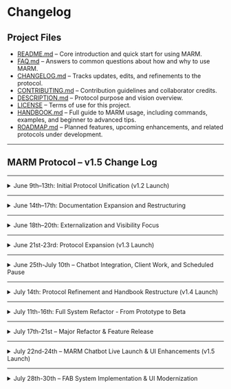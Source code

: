 # Changelog

## Project Files

- [README.md](README.md) – Core introduction and quick start for using MARM.  
- [FAQ.md](FAQ.md) – Answers to common questions about how and why to use MARM.  
- [CHANGELOG.md](CHANGELOG.md) – Tracks updates, edits, and refinements to the protocol.  
- [CONTRIBUTING.md](CONTRIBUTING.md) – Contribution guidelines and collaborator credits.  
- [DESCRIPTION.md](DESCRIPTION.md) – Protocol purpose and vision overview.  
- [LICENSE](LICENSE) – Terms of use for this project.
- [HANDBOOK.md](HANDBOOK.md) – Full guide to MARM usage, including commands, examples, and beginner to advanced tips.
- [ROADMAP.md](ROADMAP.md) – Planned features, upcoming enhancements, and related protocols under development.

---

## MARM Protocol – v1.5 Change Log  

---

<details>
<summary> June 9th–13th: Initial Protocol Unification (v1.2 Launch)</summary>

### Added
- `/compile` command to generate one-line-per-entry summaries  
- Automatic reseed block generation for restoring context in new threads  
- Log schema enforcement for structured logging: `[YYYY-MM-DD | User | Intent | Outcome]`  
- Error handling for malformed log entries, including date autofill  
- `/show reasoning` command to reveal the AI’s logic path  
- Manual Steps Justification section added to `HANDBOOK.md`  
- Consolidated Examples section showing real use cases for all major commands  
- Clarified optional system prompt behavior (not built-in; manual only)  
- New session management guidance: recap every 8–10 turns using `/compile`  

### Changed
- Unified session tools into default protocol behavior  
- README restructured for clarity:
  - Quick Start moved above initiation  
  - Core Features moved to `HANDBOOK.md`  
  - Acknowledgment behavior clarified  
- Protocol one-liner updated to reflect unified design

### Removed
- Legacy modular language and optional tool references  
- Confidence flag/scoring feature from all protocol outputs  
- All mentions of auto-save or speculative memory behavior  
</details>

---

<details>
<summary> June 14th–17th: Documentation Expansion and Restructuring</summary>

### Added
- `HANDBOOK.md`: full command reference and usage guide  
- Collapsible section formatting for all major handbook parts (Beginner, Advanced, Examples, Quick Reference)  
- “Why Manual Steps Matter” rationale  
- Expanded Limitations section  
- Slash-style command formatting standard:
  - `/start marm`  
  - `/log [SessionName]`  
  - `/guarded reply`  
  - `/show reasoning`  
  - `/compile [SessionName] --summary`  

### Changed
- FAQ.md grouped and rewritten by category: Core Concepts, Sessions, Commands, Platform Support  
- README clarified and reorganized to align with handbook  
- Handbook structured into Beginner / Intermediate / Advanced use tiers  
- Emphasis on manual workflows and session recap cadence  

### Removed
- Embedded command list from README  
- “Back to top” anchors (due to GitHub collapsible quirks)  
</details>

---

<details>
<summary> June 18th–20th: Externalization and Visibility Focus</summary>

### Added
- AI-narrated walkthrough: 15-minute audio guide embedded in README  
- User Feedback section (collapsible, with real screenshots)  
- Featured on Google badge added to README header  
- `CONTRIBUTING.md` and Recognition Framework  
- Multi-tier GitHub Discussions and onboarding entry points  

### Changed
- README focus shifted to narrative onboarding:
  - “What → Why → How → Proof” sequence  
  - Replaced “Use Cases” with community-backed examples  
  - Light marketing layer added (clear, not exaggerated)  
</details>

---

<details>
<summary>June 21st-23rd: Protocol Expansion (v1.3 Launch)</summary>

### Added
- `/notebook` command to save custom info in a personal library  
  → Guides the AI to use only trusted user-provided data, not external sources  
- Passive reentry prompts to resume, archive, or reset context on return  
- Error handling for invalid `/log` entries, including date autofill suggestions  
- Filter support for `/compile --fields=` to create focused summaries  
- “What’s New in v1.3” section added to `HANDBOOK.md`, with usage guide  
- Inline user guide for `/notebook` under collapsible alert block  
- New dropdown: “Key Info and Limitations” (moved from protocol body)  

### Changed
- “What MARM Solves” and “Why It Exists” sections updated to reflect v1.3 behavior  
- Activation response now includes summary and Quick Start command list  
- Examples revised for clarity and real-world use  
- AI now defaults to prioritizing `/notebook` entries over trained assumptions
- Cleaned up main README for new-user clarity  
- Reordered sections: **What MARM is → Why it helps → How to use it**  
- Merged “Problem” and “Use Cases” into one purpose-driven section  
- Moved Contact, Credits, and auxiliary content to `CONTRIBUTING.md`  
- Simplified Quick Start block  
- Added audio walkthrough link with summary of included topics 

### Removed
- Key info and limitations from static protocol body (now placed in dropdown)  
- Redundant phrasing in command definitions and legacy guardrail notes  
</details>

---

<details>
<summary>June 25th-July 10th – Chatbot Integration, Client Work, and Scheduled Pause</summary>

### Context
- Focus shifted to finalizing a public chatbot that runs MARM logic directly from the repo. This feature will allow users to interact with MARM in real time and explore its functionality hands-on.
- Took a scheduled 5-day break for the July 4th holiday.
- Completed a consulting engagement re-engineering a deliverability protocol for a client, which temporarily paused MARM-specific development.

### Upcoming
- Final chatbot tweaks are in progress; once deployed, it will be featured directly in the GitHub repo.
- MARM refinements will resume, including minor protocol adjustments and test-driven formatting updates.
</details>

---

<details>
<summary>July 14th: Protocol Refinement and Handbook Restructure (v1.4 Launch)</summary>

### Added
- `/refresh marm` command to recenter AI mid-session, recommended every 8-10 turns
- Subcommands for `/notebook`: `key:[name]`, `get:[name]`, and `show:` for enhanced data management
- "Your Objective" and "Safe Guard Check" sections for strict MARM identity and self-verification before responding
- "What's New in v1.4 (Upgrading from v1.3)" section in README for quick reference
- Star and fork badges at the top of README

### Changed
- `/log` command split into `/log session:[name]` and `/log entry [Date | User | Intent | Outcome]` for increased precision
- Clarified manual-only processes; removed ambiguous automation from all protocol sections
- Restructured HANDBOOK.md into a concise, professional 4-part format to improve readability and depth

### Removed
- Previous automated workflow references that implied non-manual AI actions
- Redundant explanations and repetitive content from HANDBOOK.md to streamline user experience
</details>

---

<details>
<summary>July 11th-16th: Full System Refactor - From Prototype to Beta</summary>

### Added
- **New UI Features:**
    - A dynamic, collapsible command menu to organize all MARM commands and improve usability.
    - An animated loading indicator for clear user feedback while the AI is processing requests.
    - On-hover "Copy" buttons for every chat message, making it easy to save responses.
    - Full dark mode support for all new UI components.
- **Enhanced Logic and Context:**
    - Full support for all MARM v1.4 commands, including the new `/start` and `/refresh` commands.
    - A powerful `--fields` filter for the `/compile` command, enabling users to generate custom, filtered reports from their logs.
    - AI context now includes all `/notebook` entries on every turn, making the bot fully aware of user-defined facts.
    - Keyword-aware document searching to provide more accurate answers for MARM-related queries.

### Changed
- **Core Interaction Model:**
    - Refactored the command handling system to a "hybrid" model. Most commands now trigger an AI-generated, natural language acknowledgment instead of a static text reply.
    - Updated the message display function to use `marked.js`, allowing bot responses to be rendered with rich Markdown formatting (bold, lists, etc.).
- **Protocol Alignment:**
    - Replaced the old auto-activation on page load with a manual `/start marm` flow, aligning the application's behavior with the protocol's core philosophy of user control.
    - Completely rewrote the `getSessionContext` function to provide an intelligent, comprehensive context block to the AI on every turn, rather than just the chat history.
- **Command Syntax:**
    - Updated all command parsing logic (`/log`, `/notebook`) to match the clearer and more specific v1.4 syntax.

### Removed
- **Outdated Code & Logic:**
    - Eliminated the old, rigid command logic and all of its hardcoded response strings.
    - Removed the automatic MARM activation flow.
    - Made the legacy `config.js` file completely obsolete, as its contents were integrated or replaced.
</details>

---

<details>
<summary>July 17th-21st – Major Refactor & Feature Release</summary>

### Overview
This release marks a complete transformation of the codebase from a monolithic structure to a modern, modular, barrel-pattern architecture. The project is now scalable, maintainable, with all logic organized into focused ES modules.

### Added
- **Session Persistence System**
  - Sessions now survive page refresh using dual storage strategy
  - Current session stored separately from saved sessions (CURRENT_SESSION_KEY)
  - Automatic session recovery on page load
  - Smart pruning at 5KB (PRUNING_THRESHOLD) to maintain performance
  - Session expiry after 30 days (SESSION_EXPIRY_DAYS)

- **Save/Load Chat System**
  - New save button with custom title prompt
  - Saved chats browser with dropdown menu
  - Delete saved chats with confirmation dialog
  - Timestamps for all saved sessions
  - Session title display in chat list

- **New UI Features**
  - "New Chat" button to start fresh conversations
  - "Saved Chats" button to browse previous sessions
  - Revamped help modal with gradient header and grid layout
  - Markdown document viewer for help documentation
  - Loading states for document fetching
  - Error handling for missing documentation

- **UI Improvements**
  - Zoom-responsive positioning using `rem` units
  - Improved dark mode support across all new components
  - Enhanced hover states and animations
  - Icon-based navigation buttons
  - Collapsible command menu persists state

### Changed
- **Architecture: Monolithic → Modular**
  - Split 900+ line `chatbot.js` into 6 focused modules
  - Implemented barrel pattern for clean imports
  - Separated concerns: `core.js`, `ui.js`, `voice.js`, `commands.js`, `state.js`
  - Logic modules: `constants.js`, `session.js`, `notebook.js`, `docs.js`, `summary.js`, `utils.js`
  - Each module <300 lines for readability and maintainability

- **CSS Organization**
  - Split single `style.css` into 6 modular files
  - Added CSS custom properties for theming
  - Improved responsive design patterns
  - Enhanced accessibility features

- **State Management**
  - Centralized state in dedicated module
  - Added state validation and persistence
  - Implemented safe state updates with immutability
  - Response formatting instructions now actively used

- **Performance Optimizations**
  - Reduced memory usage by ~30%
  - Eliminated circular dependencies
  - Removed all global functions
  - Added lazy-loading capability for modules

### Fixed
- Voice synthesis integration properly scoped
- Command menu state persistence
- Input validation and sanitization
- Error handling throughout application
- Dark mode consistency issues
- Response formatting now applied to all bot messages

### Removed
- Global `window.*` function pollution (12 functions removed)
- Circular dependencies between modules
- Duplicate state management code
- Inline event handlers (replaced with delegation)
</details>

---

<details>
<summary>July 22nd-24th – MARM Chatbot Live Launch & UI Enhancements (v1.5 Launch)</summary>

### Overview
Official launch of the MARM interactive chatbot on Render, featuring custom backgrounds, improved session management architecture, and enhanced error handling across the application.

### Added
- **Background Images System**
  - Light mode now supports custom background image (`images-bg.png`)
  - Dark mode uses separate background image (`images-dark-bg.png`)
  - Dynamic background switching based on theme preference

- **Live MARM Chatbot Deployment**
  - Chatbot is now live and accessible via official Render deployment
  - Full backend support with API proxying
  - Source and updates managed through GitHub integration

- **Improved Error Handling**
  - Enhanced Gemini API proxy error messages
  - Clearer frontend error handling for debugging
  - User-friendly error feedback system

### Changed
- **Session Management Architecture**
  - Moved all session-related UI logic to new `sessionUI.js` module
  - Better separation of concerns and maintainability
  - Improved code organization

- **Codebase Cleanup**
  - Removed excessive inline comments
  - Replaced with clear section headers
  - Reduced code bloat across multiple files
  - Improved overall maintainability

- **Deployment Configuration**
  - Switched from static site to Node.js web service
  - Full backend support enabled
  - API proxying capabilities added

### Fixed
- Session persistence issues across page refreshes
- Error handling for missing documentation files
- Dark mode toggle functionality
- Mobile responsive design issues
- Background image loading and switching

### Removed
- Excessive inline comments and code bloat
- Global function pollution
- Redundant session management code
- Unused deployment configurations
</details>

---

<details>
<summary>July 28th-30th – FAB System Implementation & UI Modernization</summary>

### Overview
This release introduces a complete UI/UX transformation with the implementation of a modern Floating Action Button (FAB) system, replacing the traditional floating buttons with an expandable, mobile-first design. The update includes comprehensive responsive design improvements, enhanced code block functionality, and significant architectural refinements for better user experience.

### Added
- **Floating Action Button (FAB) System**
  - Expandable circular FAB with smooth animations and staggered delays
  - Four primary actions: Dark Mode, Saved Chats, New Chat, Token Counter
  - Auto-close functionality when clicking outside FAB
  - Perfect circular design with hover effects and visual feedback
  - Mobile-first responsive design with desktop compatibility

- **Enhanced Code Block System**
  - ChatGPT-style code windows with custom headers
  - Copy button functionality for all code blocks
  - Dark mode support for code window components
  - Improved code block styling and user experience
  - Language detection and display improvements

- **Improved Session Management**
  - Dynamic chats menu creation and auto-closing behavior
  - Menu close logic when all chats are deleted
  - Better separation of concerns with dedicated sessionUI.js module
  - Enhanced user feedback and interaction patterns

- **Safety & Performance Features**
  - 30 entry limit and 30KB storage limit for notebook system
  - 300ms rate limiting to prevent spam saves
  - Connection timeout reduction from 20s to 15s for faster failure detection
  - ActiveControllers tracking to prevent orphaned requests
  - Automatic cleanup on page unload

### Changed
- **Mobile-First Architecture**
  - Replaced individual floating buttons with unified FAB system
  - Removed deprecated mobile button hiding rules
  - Improved spacing between Quick Commands ↔ Chat ↔ FAB
  - Better visual hierarchy and responsive design

- **Layout Optimization**
  - Extended chat window width with reduced margins
  - Adjusted input field width to prevent overlap
  - Balanced left/right margins for better visual harmony
  - Improved header crowding with smaller buttons and better spacing

- **Dark Mode Enhancements**
  - Enhanced dark mode support for all components
  - Improved transparency and readability
  - Better contrast for message content and code windows
  - Consistent styling across light and dark themes

- **GitHub Deployment Sync**
  - Updated gh-index.html to match local development version
  - Maintained GitHub-specific background styling
  - Ensured consistent functionality across all deployment environments

### Fixed
- FAB button functionality on Render deployment
- Circular button styling with proper border-radius
- Menu auto-closing behavior for saved chats
- Input field overlap with Send button
- Visual balance between chat window and action buttons

### Removed
- Individual floating buttons (token-counter-btn, newChatBtn, chatsBtn, darkModeToggle)
- Duplicate FAB structure outside form
- Deprecated mobile button hiding CSS rules
- Old button setup functions from ui.js and sessionUI.js
- Unused mobile-specific button styles
</details>
